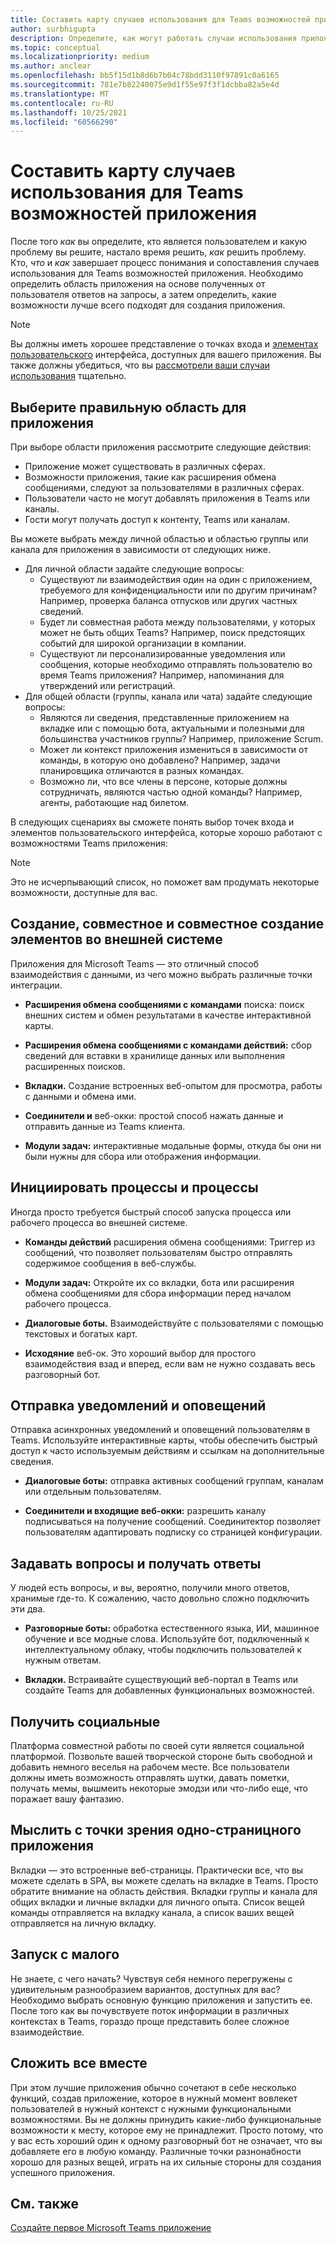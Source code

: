 ```yaml
---
title: Составить карту случаев использования для Teams возможностей приложения
author: surbhigupta
description: Определите, как могут работать случаи использования приложения в Teams работе.
ms.topic: conceptual
ms.localizationpriority: medium
ms.author: anclear
ms.openlocfilehash: bb5f15d1b8d6b7b04c78bdd3110f97891c0a6165
ms.sourcegitcommit: 781e7b82240075e9d1f55e97f3f1dcbba82a5e4d
ms.translationtype: MT
ms.contentlocale: ru-RU
ms.lasthandoff: 10/25/2021
ms.locfileid: "60566290"
---
```

# <a name="map-your-use-cases-to-teams-app-capabilities"></a>Составить карту случаев использования для Teams возможностей приложения

После того *как* вы определите, кто является пользователем и какую проблему вы решите, настало время решить, *как* решить проблему.  Кто, *что* и *как* завершает процесс понимания и сопоставления случаев использования для Teams возможностей приложения.  Необходимо определить область приложения на основе полученных от пользователя ответов на запросы, а затем определить, какие возможности лучше всего подходят для создания приложения.

> [!NOTE]
> Вы должны иметь хорошее представление о точках входа и [элементах пользовательского](../../concepts/extensibility-points.md) интерфейса, доступных для вашего приложения. Вы также должны убедиться, что вы [рассмотрели ваши случаи использования](../../concepts/design/understand-use-cases.md) тщательно.

## <a name="choose-the-correct-scope-for-your-app"></a>Выберите правильную область для приложения

При выборе области приложения рассмотрите следующие действия:

* Приложение может существовать в различных сферах.
* Возможности приложения, такие как расширения обмена сообщениями, следуют за пользователями в различных сферах.
* Пользователи часто не могут добавлять приложения в Teams или каналы.
* Гости могут получать доступ к контенту, Teams или каналам.

Вы можете выбрать между личной областью и областью группы или канала для приложения в зависимости от следующих ниже.

* Для личной области задайте следующие вопросы:
  * Существуют ли взаимодействия один на один с приложением, требуемого для конфиденциальности или по другим причинам? Например, проверка баланса отпусков или других частных сведений.
  * Будет ли совместная работа между пользователями, у которых может не быть общих Teams? Например, поиск предстоящих событий для широкой организации в компании.
  * Существуют ли персонализированные уведомления или сообщения, которые необходимо отправлять пользователю во время Teams приложения? Например, напоминания для утверждений или регистраций.
* Для общей области (группы, канала или чата) задайте следующие вопросы:
  * Являются ли сведения, представленные приложением на вкладке или с помощью бота, актуальными и полезными для большинства участников группы? Например, приложение Scrum.
  * Может ли контекст приложения измениться в зависимости от команды, в которую оно добавлено? Например, задачи планировщика отличаются в разных командах. 
  * Возможно ли, что все члены в персоне, которые должны сотрудничать, являются частью одной команды? Например, агенты, работающие над билетом.

В следующих сценариях вы сможете понять выбор точек входа и элементов пользовательского интерфейса, которые хорошо работают с возможностями Teams приложения:

> [!NOTE]
> Это не исчерпывающий список, но поможет вам продумать некоторые возможности, доступные для вас.

## <a name="create-share-and-collaborate-on-items-in-an-external-system"></a>Создание, совместное и совместное создание элементов во внешней системе

Приложения для Microsoft Teams — это отличный способ взаимодействия с данными, из чего можно выбрать различные точки интеграции.

* **Расширения обмена сообщениями с командами** поиска: поиск внешних систем и обмен результатами в качестве интерактивной карты.

* **Расширения обмена сообщениями с командами действий:** сбор сведений для вставки в хранилище данных или выполнения расширенных поисков.

* **Вкладки.** Создание встроенных веб-опытом для просмотра, работы с данными и обмена ими.

* **Соединители и** веб-окки: простой способ нажать данные и отправить данные из Teams клиента.

* **Модули задач:** интерактивные модальные формы, откуда бы они ни были нужны для сбора или отображения информации.

## <a name="initiate-workflows-and-processes"></a>Инициировать процессы и процессы

Иногда просто требуется быстрый способ запуска процесса или рабочего процесса во внешней системе.

* **Команды действий** расширения обмена сообщениями: Триггер из сообщений, что позволяет пользователям быстро отправлять содержимое сообщения в веб-службы.

* **Модули задач:** Откройте их со вкладки, бота или расширения обмена сообщениями для сбора информации перед началом рабочего процесса.

* **Диалоговые боты.** Взаимодействуйте с пользователями с помощью текстовых и богатых карт.

* **Исходяние** веб-ок. Это хороший выбор для простого взаимодействия взад и вперед, если вам не нужно создавать весь разговорный бот.

## <a name="send-notifications-and-alerts"></a>Отправка уведомлений и оповещений

Отправка асинхронных уведомлений и оповещений пользователям в Teams. Используйте интерактивные карты, чтобы обеспечить быстрый доступ к часто используемым действиям и ссылкам на дополнительные сведения.

* **Диалоговые боты:** отправка активных сообщений группам, каналам или отдельным пользователям.

* **Соединители и входящие веб-окки:** разрешить каналу подписываться на получение сообщений. Соединитектор позволяет пользователям адаптировать подписку со страницей конфигурации.

## <a name="ask-questions-and-get-answers"></a>Задавать вопросы и получать ответы

У людей есть вопросы, и вы, вероятно, получили много ответов, хранимые где-то. К сожалению, часто довольно сложно подключить эти два.

* **Разговорные боты:** обработка естественного языка, ИИ, машинное обучение и все модные слова. Используйте бот, подключенный к интеллектуальному облаку, чтобы подключить пользователей к нужным ответам.

* **Вкладки.** Встраивайте существующий веб-портал в Teams или создайте Teams для добавленных функциональных возможностей.

## <a name="get-social"></a>Получить социальные

Платформа совместной работы по своей сути является социальной платформой. Позвольте вашей творческой стороне быть свободной и добавить немного веселья на рабочем месте. Все пользователи должны иметь возможность отправлять шутки, давать пометки, получать мемы, вышмеить некоторые эмодзи или что-либо еще, что поражает вашу фантазию.

## <a name="think-in-terms-of-a-single-page-app"></a>Мыслить с точки зрения одно-страницного приложения

Вкладки — это встроенные веб-страницы. Практически все, что вы можете сделать в SPA, вы можете сделать на вкладке в Teams. Просто обратите внимание на область действия. Вкладки группы и канала для общих вкладки и личные вкладки для личного опыта. Список вещей команды отправляется на вкладку канала, а список ваших вещей отправляется на личную вкладку.

## <a name="start-small"></a>Запуск с малого

Не знаете, с чего начать? Чувствуя себя немного перегружены с удивительным разнообразием вариантов, доступных для вас? Необходимо выбрать основную функцию приложения и запустить ее. После того как вы почувствуете поток информации в различных контекстах в Teams, гораздо проще представить более сложное взаимодействие.

## <a name="put-it-all-together"></a>Сложить все вместе

При этом лучшие приложения обычно сочетают в себе несколько функций, создав приложение, которое в нужный момент вовлекет пользователей в нужный контекст с нужными функциональными возможностями. Вы не должны принудить какие-либо функциональные возможности к месту, которое ему не принадлежит. Просто потому, что у вас есть хороший один к одному разговорный бот не означает, что вы добавляете его в любую команду. Различные точки разнонабности хорошо для разных вещей, играть на их сильные стороны для создания успешного приложения.

## <a name="see-also"></a>См. также

[Создайте первое Microsoft Teams приложение](~/get-started/code-samples.md#build-your-first-microsoft-teams-app-overview)
